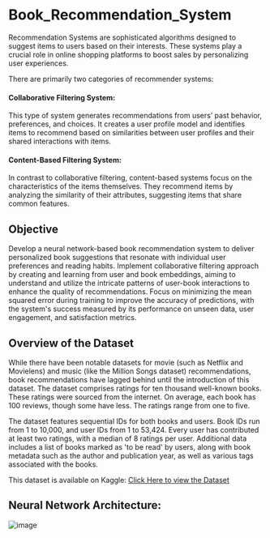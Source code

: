 # Book_Recommendation_System

Recommendation Systems are sophisticated algorithms designed to suggest items to users based on their interests. These systems play a crucial role in online shopping platforms to boost sales by personalizing user experiences.

There are primarily two categories of recommender systems:

#### Collaborative Filtering System:   
This type of system generates recommendations from users’ past behavior, preferences, and choices. It creates a user profile model and identifies items to recommend based on similarities between user profiles and their shared interactions with items.

#### Content-Based Filtering System:  
In contrast to collaborative filtering, content-based systems focus on the characteristics of the items themselves. They recommend items by analyzing the similarity of their attributes, suggesting items that share common features.

## Objective
Develop a neural network-based book recommendation system to deliver personalized book suggestions that resonate with individual user preferences and reading habits. Implement collaborative filtering approach by creating and learning from user and book embeddings, aiming to understand and utilize the intricate patterns of user-book interactions to enhance the quality of recommendations. Focus on minimizing the mean squared error during training to improve the accuracy of predictions, with the system's success measured by its performance on unseen data, user engagement, and satisfaction metrics.


## Overview of the Dataset
While there have been notable datasets for movie (such as Netflix and Movielens) and music (like the Million Songs dataset) recommendations, book recommendations have lagged behind until the introduction of this dataset. The dataset comprises ratings for ten thousand well-known books. These ratings were sourced from the internet. On average, each book has 100 reviews, though some have less. The ratings range from one to five.

The dataset features sequential IDs for both books and users. Book IDs run from 1 to 10,000, and user IDs from 1 to 53,424. Every user has contributed at least two ratings, with a median of 8 ratings per user. Additional data includes a list of books marked as 'to be read' by users, along with book metadata such as the author and publication year, as well as various tags associated with the books.

This dataset is available on Kaggle: [Click Here to view the Dataset](https://www.kaggle.com/datasets/zygmunt/goodbooks-10k)

## Neural Network Architecture:
![image](https://github.com/ruchithareddy269/256-Project-Book_Recommendation_System/assets/64256985/1ec6a0d7-d3d2-45dd-946d-7f5fb0c3efea)





